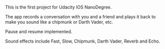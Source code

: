 This is the first project for Udacity IOS NanoDegree.

The app records a conversation with you and a friend and plays it back to make you sound like a chipmunk or Darth Vader, etc.

Pause and resume implemented.

Sound effects include Fast, Slow, Chipmunk, Darth Vader, Reverb and Echo.
